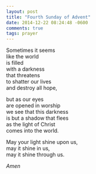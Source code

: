 ```yaml
---
layout: post
title: "Fourth Sunday of Advent"
date: 2014-12-22 08:24:48 -0600
comments: true
tags: prayer
---
```


Sometimes it seems  
like the world  
is filled  
with a darkness  
that threatens  
to shatter our lives  
and destroy all hope,

but as our eyes  
are opened in worship  
we see that this darkness  
is but a shadow that flees  
as the light of Christ  
comes into the world.

May your light shine upon us,  
may it shine in us,  
may it shine through us.

*Amen*


